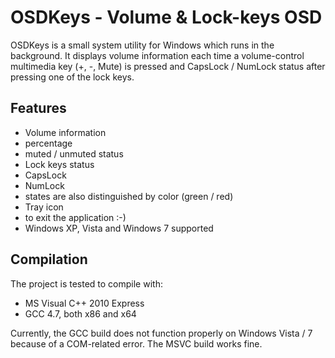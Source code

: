 OSDKeys - Volume & Lock-keys OSD
================================

OSDKeys is a small system utility for Windows which runs in the background. It displays volume information each time a volume-control multimedia key (+, -, Mute) is pressed and CapsLock / NumLock status after pressing one of the lock keys.

Features
--------

* Volume information
 * percentage
 * muted / unmuted status
* Lock keys status
 * CapsLock
 * NumLock
 * states are also distinguished by color (green / red)
* Tray icon
 * to exit the application :-)
* Windows XP, Vista and Windows 7 supported

Compilation
-----------
The project is tested to compile with:

* MS Visual C++ 2010 Express
* GCC 4.7, both x86 and x64

Currently, the GCC build does not function properly on Windows Vista / 7 because of a COM-related error. The MSVC build works fine.